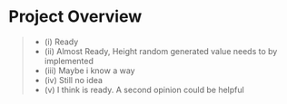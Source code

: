 # Project Overview

> * (i) Ready
> * (ii) Almost Ready, Height random generated value needs to by implemented
> * (iii) Maybe i know a way
> * (iv) Still no idea
> * (v) I think is ready. A second opinion could be helpful
